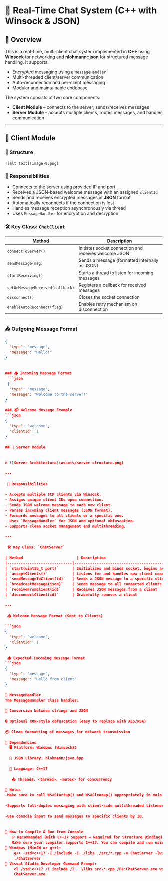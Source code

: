 # 🧾 Real-Time Chat System (C++ with Winsock & JSON)

## 🔷 Overview

This is a real-time, multi-client chat system implemented in **C++** using **Winsock** for networking and **nlohmann::json** for structured message handling. It supports:

- Encrypted messaging using a `MessageHandler`
- Multi-threaded client/server communication
- Auto-reconnection and per-client messaging
- Modular and maintainable codebase

The system consists of two core components:

- **Client Module** – connects to the server, sends/receives messages
- **Server Module** – accepts multiple clients, routes messages, and handles communication

---

## 🔹 Client Module

### 📁 Structure

    ![alt text](image-9.png)


### 🧠 Responsibilities

- Connects to the server using provided IP and port
- Receives a JSON-based welcome message with an assigned `clientId`
- Sends and receives encrypted messages in **JSON** format
- Automatically reconnects if the connection is lost
- Handles message reception asynchronously via thread
- Uses `MessageHandler` for encryption and decryption

### 🛠️ Key Class: `ChatClient`

| Method                           | Description                                            |
| -------------------------------- | ------------------------------------------------------ |
| `connectToServer()`              | Initiates socket connection and receives welcome JSON  |
| `sendMessage(msg)`               | Sends a message (formatted internally as JSON)         |
| `startReceiving()`               | Starts a thread to listen for incoming messages        |
| `setOnMessageReceived(callback)` | Registers a callback for received messages             |
| `disconnect()`                   | Closes the socket connection                           |
| `enableAutoReconnect(flag)`      | Enables retry mechanism on disconnection               |

---

### 📤 Outgoing Message Format

```json
{
  "type": "message",
  "message": "Hello!"
}


### 📥 Incoming Message Format
 ```json
 {
  "type": "message",
  "message": "Welcome to the server!"
}

### 📬 Welcome Message Example
```json
{
  "type": "welcome",
  "clientId": 1
}

## 🔹 Server Module


> ![Server Architecture](assets/server-structure.png)

---

 🧠 Responsibilities

- Accepts multiple TCP clients via Winsock.
- Assigns unique client IDs upon connection.
- Sends JSON welcome message to each new client.
- Parses incoming client messages (JSON format).
- Forwards messages to all clients or a specific one.
- Uses `MessageHandler` for JSON and optional obfuscation.
- Supports clean socket management and multithreading.

---

 🛠️ Key Class: `ChatServer`

| Method                        | Description                                             |
|-----------------------------|---------------------------------------------------------|
| `start(uint16_t port)`      | Initializes and binds socket, begins accepting clients  |
| `acceptClients()`           | Listens for and handles new client connections          |
| `sendMessageToClient(id)`   | Sends a JSON message to a specific client               |
| `broadcastMessage(json)`    | Sends message to all connected clients                  |
| `receiveFromClient(id)`     | Receives JSON messages from a client                    |
| `disconnectClient(id)`      | Gracefully removes a client                             |

---

 📤 Welcome Message Format (Sent to Clients)

```json
{
  "type": "welcome",
  "clientId": 1
}

 📥 Expected Incoming Message Format
```json
{
  "type": "message",
  "message": "Hello from client"
}

🔐 MessageHandler
The MessageHandler class handles:

🔄 Conversion between strings and JSON

🔒 Optional XOR-style obfuscation (easy to replace with AES/RSA)

📦 Clean formatting of messages for network transmission

🔧 Dependencies
  🖥️ Platform: Windows (Winsock2)

  🧾 JSON Library: nlohmann/json.hpp

  🔧 Language: C++17

   📤 Threads: <thread>, <mutex> for concurrency

📌 Notes
-Make sure to call WSAStartup() and WSACleanup() appropriately in main.cpp.

-Supports full-duplex messaging with client-side multithreaded listener.

-Use console input to send messages to specific clients by ID.


🚀 How to Compile & Run from Console
   ✅ Recommended (With C++17 Support — Required for Structure Binding)
   Make sure your compiler supports C++17. You can compile and run using:
🔹 Windows (MinGW or g++):
    g++ -std=c++17 -I./include -I../libs ./src/*.cpp -o ChatServer -lws2_32
    ./ChatServer
🔹 Visual Studio Developer Command Prompt:
    cl /std:c++17 /I include /I ..\libs src\*.cpp /Fe:ChatServer.exe ws2_32.lib
    ChatServer.exe


